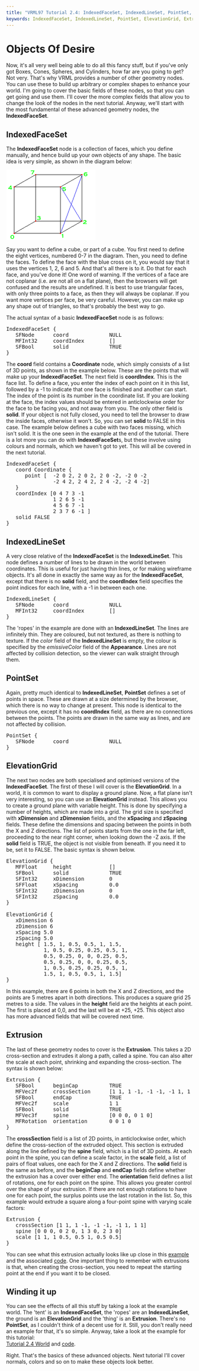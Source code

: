 ```yaml
---
title: "VRML97 Tutorial 2.4: IndexedFaceSet, IndexedLineSet, PointSet, ElevationGrid, Extrusion"
keywords: IndexedFaceSet, IndexedLineSet, PointSet, ElevationGrid, Extrusion, mesh, model, arbitrary mesh, height field,
---
```


# Objects Of Desire

Now, it's all very well being able to do all this fancy stuff, but if you've only got Boxes, Cones, Spheres, and Cylinders, 
how far are you going to get? Not very. That's why VRML provides a number of other geometry nodes. You can use these to build
up arbitrary or complex shapes to enhance your world. I'm going to cover the basic fields of these nodes, so that you can
get going and use them. I'll cover the more complex fields that allow you to change the look of the nodes in the next tutorial.
Anyway, we'll start with the most fundamental of these advanced geometry nodes, the <STRONG>IndexedFaceSet</STRONG>.

## IndexedFaceSet

The <STRONG>IndexedFaceSet</STRONG> node is a collection of faces, which you define manually, and hence build up your own objects of any
shape. The basic idea is very simple, as shown in the diagram below:

<IMG SRC="../pics/faces.gif" WIDTH=241 HEIGHT=189 ALT="Faces">

Say you want to define a cube, or part of a cube. You first need to define the eight vertices, numbered 0-7 in the diagram. 
Then, you need to define the faces. To define the face with the blue cross on it, you would say that it uses the vertices
1, 2, 6 and 5. And that's all there is to it. Do that for each face, and you've done it! One word of warning. If the vertices
of a face are not coplanar (i.e. are not all on a flat plane), then the browsers will get confused and the results are undefined.
It is best to use triangular faces, with only three points to a face, as then they will always be coplanar. If you want more
vertices per face, be very careful. However, you can make up any shape out of triangles, so that's probably the best way to go.


The actual syntax of a basic <STRONG>IndexedFaceSet</STRONG> node is as follows:

<PRE>
IndexedFaceSet {
   SFNode      coord             NULL
   MFInt32     coordIndex        []
   SFBool      solid             TRUE
}
</PRE>
The <STRONG>coord</STRONG> field contains a <STRONG>Coordinate</STRONG> node, which simply consists of a list of 3D points, as shown in the example below.
These are the points that will make up your <STRONG>IndexedFaceSet</STRONG>. The next field is <STRONG>coordIndex</STRONG>. This is the face list.
To define a face, you enter the index of each point on it in this list, followed by a -1 to indicate that one face is finished
and another can start. The index of the point is its number in the coordinate list. If you are looking at the face, the index values
should be entered in anticlockwise order for the face to be facing you, and not away from you. The only other field is <STRONG>solid</STRONG>. If your 
object is not fully closed, you need to tell the browser to draw the inside faces, otherwise it won't. So, you can set <STRONG>solid</STRONG>
to FALSE in this case. The example below defines a cube with two faces missing, which isn't solid. It is the one seen in the 
example at the end of the tutorial. There is a lot more you can do with <STRONG>IndexedFaceSet</STRONG>s, but these involve using colours and normals,
which we haven't got to yet. This will all be covered in the next tutorial.

<PRE>
IndexedFaceSet {
   coord Coordinate {
      point [  -2 0 2, 2 0 2, 2 0 -2, -2 0 -2
               -2 4 2, 2 4 2, 2 4 -2, -2 4 -2]
   }
   coordIndex [0 4 7 3 -1
               1 2 6 5 -1
               4 5 6 7 -1
               2 3 7 6 -1 ]
   solid FALSE
}
</PRE>
## IndexedLineSet

A very close relative of the <STRONG>IndexedFaceSet</STRONG> is the <STRONG>IndexedLineSet</STRONG>. This node defines a number of lines to be drawn in the world
between coordinates. This is useful for just having thin lines, or for making wireframe objects. It's all done in exactly the same 
way as for the <STRONG>IndexedFaceSet</STRONG>, except that there is no <STRONG>solid</STRONG> field, and the <STRONG>coordIndex</STRONG> field specifies
the point indices for each line, with a -1 in between each one.

<PRE>
IndexedLineSet {
   SFNode      coord             NULL
   MFInt32     coordIndex        []
}
</PRE>

The 'ropes' in the example are done with an <STRONG>IndexedLineSet</STRONG>. The lines are infinitely thin.
They are coloured, but not textured, as there is nothing to texture. If the <EM>color</EM> field of
the <STRONG>IndexedLineSet</STRONG> is empty, the colour is specified by the <EM>emissiveColor</EM> field of the
<STRONG>Appearance</STRONG>. Lines are not affected by collision detection, so the viewer can walk straight
through them.

## PointSet

Again, pretty much identical to <STRONG>IndexedLineSet</STRONG>, <STRONG>PointSet</STRONG> defines a set of points in space. These are drawn at a size
determined by the browser, which there is no way to change at present. This node is identical to the previous one, except it has no
<STRONG>coordIndex</STRONG> field, as there are no connections between the points. The points are drawn in the same way as lines, and are 
not affected by collision.

<PRE>
PointSet {
   SFNode      coord             NULL
}
</PRE>
## ElevationGrid

The next two nodes are both specialised and optimised versions of the <STRONG>IndexedFaceSet</STRONG>. The first of these I will cover is
the <STRONG>ElevationGrid</STRONG>. In a world, it is common to want to display a ground plane. Now, a flat plane isn't very interesting, so
you can use an <STRONG>ElevationGrid</STRONG> instead. This allows you to create a ground plane with variable height. This is done by
specifying a number of heights, which are made into a grid. The grid size is specified with <STRONG>xDimension</STRONG> and <STRONG>zDimension</STRONG>
fields, and the <STRONG>xSpacing</STRONG> and <STRONG>zSpacing</STRONG> fields. These define the dimensions and spacing between the points in both
the X and Z directions. The list of points starts from the one in the far left, proceeding to the near right corner, when looking down the
-Z axis. If the <STRONG>solid</STRONG> field is TRUE, the object is not visible from beneath. If you need it to be, set it to FALSE. The basic syntax is shown below.

<PRE>
ElevationGrid {
   MFFloat     height            []
   SFBool      solid             TRUE
   SFInt32     xDimension        0
   SFFloat     xSpacing          0.0
   SFInt32     zDimension        0
   SFInt32     zSpacing          0.0
}

ElevationGrid {
   xDimension 6
   zDimension 6
   xSpacing 5.0
   zSpacing 5.0
   height [ 1.5, 1, 0.5, 0.5, 1, 1.5,
            1, 0.5, 0.25, 0.25, 0.5, 1,
            0.5, 0.25, 0, 0, 0.25, 0.5,
            0.5, 0.25, 0, 0, 0.25, 0.5,
            1, 0.5, 0.25, 0.25, 0.5, 1,
            1.5, 1, 0.5, 0.5, 1, 1.5]
}
</PRE>

In this example, there are 6 points in both the X and Z directions, and the points are 5 metres apart in both directions. This produces a square
grid 25 metres to a side. The values in the <STRONG>height</STRONG> field are the heights at each point. The first is placed at 0,0, and the last will be
at +25, +25. This object also has more advanced fields that will be covered next time.

## Extrusion

The last of these geometry nodes to cover is the <STRONG>Extrusion</STRONG>. This takes a 2D cross-section and extrudes it along a path, called a spine.
You can also alter the scale at each point, shrinking and expanding the cross-section. The syntax is shown below:

<PRE>
Extrusion {
   SFBool      beginCap          TRUE
   MFVec2f     crossSection      [1 1, 1 -1, -1 -1, -1 1, 1 1]
   SFBool      endCap            TRUE
   MFVec2f     scale             1 1
   SFBool      solid             TRUE
   MFVec3f     spine             [0 0 0, 0 1 0]
   MFRotation  orientation       0 0 1 0
}
</PRE>

The <STRONG>crossSection</STRONG> field is a list of 2D points, in anticlockwise order, which define the cross-section of the extruded object.
This section is extruded along the line defined by the <STRONG>spine</STRONG> field, which is a list of 3D points. At each point in the spine,
you can define a scale factor, in the <STRONG>scale</STRONG> field, a list of pairs of float values, one each for the X and Z directions. 
The <STRONG>solid</STRONG> field is the same as before, and the <STRONG>beginCap</STRONG> and <STRONG>endCap</STRONG> fields define whether the extrusion has a
cover over either end. The <STRONG>orientation</STRONG> field defines a list of rotations, one for each point
on the spine. This allows you greater control over the shape of your extrusion. If there are not
enough rotations to have one for each point, the surplus points use the last rotation in the list.
So, this example would extrude a square along a four-point spine with varying scale factors:

<PRE>
Extrusion {
   crossSection [1 1, 1 -1, -1 -1, -1 1, 1 1]
   spine [0 0 0, 0 2 0, 1 3 0, 2 3 0]
   scale [1 1, 1 0.5, 0.5 1, 0.5 0.5]
}
</PRE>

You can see what this extrusion actually looks like up close in this <A HREF="../worlds/tut24a.wrl" TARGET=_new>example</A> and the associated <A HREF="../source/tut24a.html">code</A>. One important thing
to remember with extrusions is that, when creating the cross-section, you need to repeat the starting point at the end if you want
it to be closed.

## Winding it up
You can see the effects of all this stuff by taking a look at the example world. The 'tent' is an <STRONG>IndexedFaceSet</STRONG>, the 'ropes'
are an <STRONG>IndexedLineSet</STRONG>, the ground is an <STRONG>ElevationGrid</STRONG> and the 'thing' is an <STRONG>Extrusion</STRONG>. There's no <STRONG>PointSet</STRONG>, as 
I couldn't think of a decent use for it. Still, you don't really need an example for that, it's so simple. Anyway, take a look at the example
for this tutorial:
<BR><A HREF="../worlds/tut24.wrl" TARGET=_new>Tutorial 2.4 World</A>
and <A HREF="../source/tut24.html">code</A>.


Right. That's the basics of these advanced objects. Next tutorial I'll cover normals, colors and so on to make these objects look
better.

